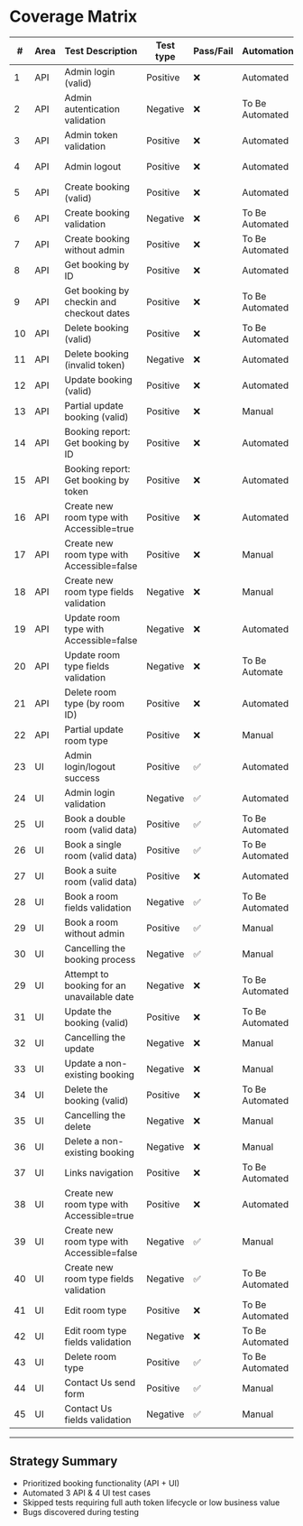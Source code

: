 # Coverage Matrix

| #  | Area | Test Description                           | Test type | Pass/Fail | Automation      | Bug Linked | 
|----|------|--------------------------------------------|-----------|-----------|-----------------|------------| 
| 1  | API  | Admin login (valid)                        | Positive  | ❌        | Automated       | BUG-001    |
| 2  | API  | Admin autentication validation             | Negative  | ❌        | To Be Automated | BUG-001    |
| 3  | API  | Admin token validation                     | Positive  | ❌        | Automated       | BUG-001    |
| 4  | API  | Admin logout                               | Positive  | ❌        | Automated       | BUG-001    |
| 5  | API  | Create booking (valid)                     | Positive  | ❌        | Automated       | BUG-001    |
| 6  | API  | Create booking validation                  | Negative  | ❌        | To Be Automated | BUG-001    |
| 7  | API  | Create booking without admin               | Positive  | ❌        | To Be Automated | N/A        |
| 8  | API  | Get booking by ID                          | Positive  | ❌        | Automated       | N/A        |
| 9  | API  | Get booking by checkin and checkout dates  | Positive  | ❌        | To Be Automated | N/A        |
| 10 | API  | Delete booking (valid)                     | Positive  | ❌        | To Be Automated | N/A        |
| 11 | API  | Delete booking (invalid token)             | Negative  | ❌        | Automated       | N/A        |
| 12 | API  | Update booking (valid)                     | Positive  | ❌        | Automated       | N/A        |
| 13 | API  | Partial update booking (valid)             | Positive  | ❌        | Manual          | N/A        |
| 14 | API  | Booking report: Get booking by ID          | Positive  | ❌        | Automated       | BUG-001    |
| 15 | API  | Booking report: Get booking by token       | Positive  | ❌        | Automated       | BUG-001    |
| 16 | API  | Create new room type with Accessible=true  | Positive  | ❌        | Automated       | BUG-001    |
| 17 | API  | Create new room type with Accessible=false | Positive  | ❌        | Manual          | BUG-001    |
| 18 | API  | Create new room type fields validation     | Negative  | ❌        | Manual          | BUG-001    |
| 19 | API  | Update room type with Accessible=false     | Negative  | ❌        | Automated       | BUG-001    |
| 20 | API  | Update room type fields validation         | Negative  | ❌        | To Be Automate  | BUG-001    |
| 21 | API  | Delete room type (by room ID)              | Positive  | ❌        | Automated       | BUG-001    |
| 22 | API  | Partial update room type                   | Positive  | ❌        | Manual          | BUG-001    |
| 23 | UI   | Admin login/logout success                 | Positive  | ✅        | Automated       |            |
| 24 | UI   | Admin login validation                     | Negative  | ✅        | Automated       |            |
| 25 | UI   | Book a double room (valid data)            | Positive  | ✅        | To Be Automated |            |
| 26 | UI   | Book a single room (valid data)            | Positive  | ✅        | To Be Automated |            |
| 27 | UI   | Book a suite  room (valid data)            | Positive  | ❌        | Automated       | BUG-002    |
| 28 | UI   | Book a room fields validation              | Negative  | ✅        | To Be Automated |            |
| 29 | UI   | Book a room without admin                  | Positive  | ✅        | Manual          |            |
| 30 | UI   | Cancelling the booking process             | Negative  | ✅        | Manual          |            |
| 29 | UI   | Attempt to booking for an unavailable date | Negative  | ❌        | To Be Automated | BUG-003    |
| 31 | UI   | Update the booking (valid)                 | Positive  | ❌        | To Be Automated | N/A        |
| 32 | UI   | Cancelling the update                      | Negative  | ❌        | Manual          | N/A        |
| 33 | UI   | Update a non-existing booking              | Negative  | ❌        | Manual          | N/A        |
| 34 | UI   | Delete the booking (valid)                 | Positive  | ❌        | To Be Automated | N/A        |
| 35 | UI   | Cancelling the delete                      | Negative  | ❌        | Manual          | N/A        |
| 36 | UI   | Delete a non-existing booking              | Negative  | ❌        | Manual          | N/A        |
| 37 | UI   | Links navigation                           | Positive  | ❌        | To Be Automated | BUG-004    |
| 38 | UI   | Create new room type with Accessible=true  | Positive  | ❌        | Automated       | BUG-005    |
| 39 | UI   | Create new room type with Accessible=false | Negative  | ✅        | Manual          |            |
| 40 | UI   | Create new room type fields validation     | Negative  | ✅        | To Be Automated |            |
| 41 | UI   | Edit room type                             | Positive  | ❌        | To Be Automated | BUG-006    |
| 42 | UI   | Edit room type fields validation           | Negative  | ❌        | To Be Automated | BUG-007    |
| 43 | UI   | Delete room type                           | Positive  | ✅        | To Be Automated |            |
| 44 | UI   | Contact Us send form                       | Positive  | ✅        | Manual          |            |
| 45 | UI   | Contact Us fields validation               | Negative  | ✅        | Manual          |            |
---

## Strategy Summary

- Prioritized booking functionality (API + UI)
- Automated 3 API & 4 UI test cases
- Skipped tests requiring full auth token lifecycle or low business value
- Bugs discovered during testing

